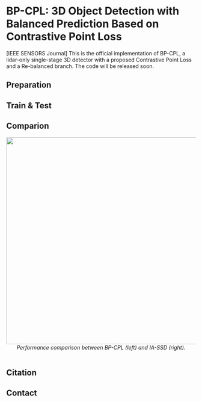 # BP-CPL: 3D Object Detection with Balanced Prediction Based on Contrastive Point Loss
[IEEE SENSORS Journal] This is the official implementation of BP-CPL, a lidar-only single-stage 3D detector with a proposed Contrastive Point Loss and a Re-balanced branch. The code will be released soon.

## Preparation

## Train & Test

## Comparion
<div align="center">
  <img src="figs/compare_visual.png" width="550" />
  <em> Performance comparison between BP-CPL (left) and IA-SSD (right).  </em>
</div><br/>

## Citation

## Contact
